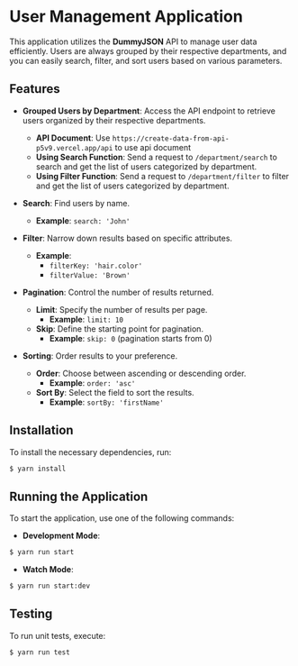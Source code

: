 # User Management Application

This application utilizes the **DummyJSON** API to manage user data efficiently. Users are always grouped by their respective departments, and you can easily search, filter, and sort users based on various parameters.

## Features

- **Grouped Users by Department**: Access the API endpoint to retrieve users organized by their respective departments.
  - **API Document**: Use `https://create-data-from-api-p5v9.vercel.app/api` to use api document
  - **Using Search Function**: Send a request to `/department/search` to search and get the list of users categorized by department.
  - **Using Filter Function**: Send a request to `/department/filter` to filter and get the list of users categorized by department.

- **Search**: Find users by name.
  - **Example**: `search: 'John'`
  
- **Filter**: Narrow down results based on specific attributes.
  - **Example**: 
    - `filterKey: 'hair.color'`
    - `filterValue: 'Brown'`
  
- **Pagination**: Control the number of results returned.
  - **Limit**: Specify the number of results per page.
    - **Example**: `limit: 10`
  - **Skip**: Define the starting point for pagination.
    - **Example**: `skip: 0` (pagination starts from 0)
  
- **Sorting**: Order results to your preference.
  - **Order**: Choose between ascending or descending order.
    - **Example**: `order: 'asc'`
  - **Sort By**: Select the field to sort the results.
    - **Example**: `sortBy: 'firstName'`

## Installation

To install the necessary dependencies, run:

```bash
$ yarn install
```

## Running the Application

To start the application, use one of the following commands:

- **Development Mode**:

```bash
$ yarn run start
```

- **Watch Mode**:

```bash
$ yarn run start:dev
```

## Testing

To run unit tests, execute:

```bash
$ yarn run test
```
